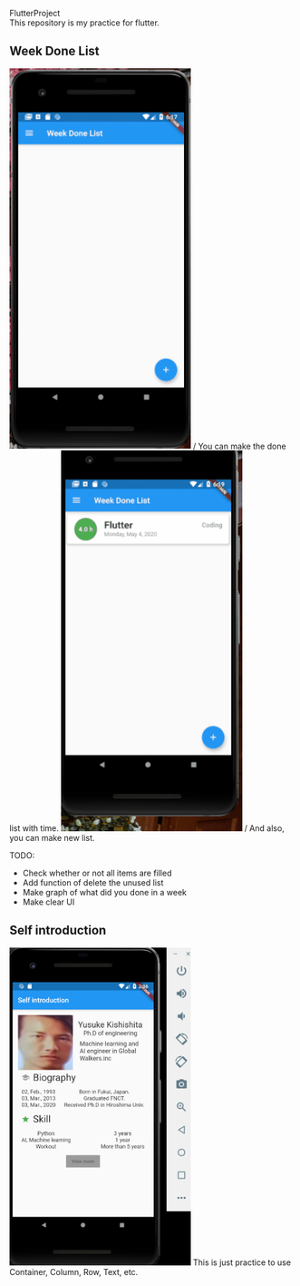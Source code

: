 FlutterProject\
This repository is my practice for flutter.
## Week Done List
<img src="https://github.com/bigface0202/FlutterProject/blob/master/images/weekdonelist1.gif" width="320"> /
You can make the done list with time.
<img src="https://github.com/bigface0202/FlutterProject/blob/master/images/weekdonelist2.gif" width="320"> /
And also, you can make new list.

TODO:
- Check whether or not all items are filled
- Add function of delete the unused list
- Make graph of what did you done in a week
- Make clear UI

## Self introduction
<img src="https://github.com/bigface0202/FlutterProject/blob/master/images/overview_selfintroduction.png" width="320">
This is just practice to use Container, Column, Row, Text, etc.
